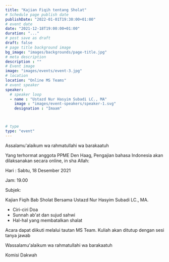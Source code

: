 ```yaml
---
title: "Kajian Fiqih tentang Sholat"
# Schedule page publish date
publishDate: "2022-01-01T19:30:00+01:00"
# event date
date: "2021-12-18T19:00:00+01:00"
duration: "..."
# post save as draft
draft: false
# page title background image
bg_image: "images/backgrounds/page-title.jpg"
# meta description
description : ""
# Event image
image: "images/events/event-3.jpg"
# location
location: "Online MS Teams"
# event speaker
speaker:
  # speaker loop
  - name : "Ustazd Nur Hasyim Subadi LC., MA"
    image : "images/event-speakers/speaker-1.svg"
    designation : "Imaam"



# type
type: "event"
---
```


Assalamu'alaikum wa rahmatullahi wa barakaatuh

Yang terhormat anggota PPME Den Haag, Pengajian bahasa Indonesia akan dilaksanakan secara online, in sha Allah:

Hari : Sabtu, 18 Desember 2021

Jam: 19.00

Subjek:

Kajian Fiqih Bab Sholat Bersama Ustazd Nur Hasyim Subadi LC., MA.

* Ciri-ciri Doa
* Sunnah ab'at dan sujud sahwi
* Hal-hal yang membatalkan shalat

Acara dapat diikuti melalui tautan MS Team.
Kuliah akan ditutup dengan sesi tanya jawab

Wassalamu'alaikum wa rahmatullahi wa barakaatuh

Komisi Dakwah